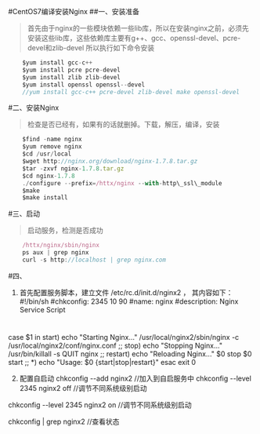#CentOS7编译安装Nginx
##一、安装准备
>首先由于nginx的一些模块依赖一些lib库，所以在安装nginx之前，必须先安装这些lib库，这些依赖库主要有g++、gcc、openssl-devel、pcre-devel和zlib-devel 所以执行如下命令安装

```js
    $yum install gcc-c++  
    $yum install pcre pcre-devel  
    $yum install zlib zlib-devel  
    $yum install openssl openssl--devel
    //yum install gcc-c++ pcre-devel zlib-devel make openssl-devel
```
#二、安装Nginx
>检查是否已经有，如果有的话就删掉。下载，解压，编译，安装

```js
    $find -name nginx
    $yum remove nginx
    $cd /usr/local
    $wget http://nginx.org/download/nginx-1.7.8.tar.gz
    $tar -zxvf nginx-1.7.8.tar.gz
    $cd nginx-1.7.8
    ./configure --prefix=/httx/nginx --with-http\_ssl\_module
    $make
    $make install
```
#三、启动
>启动服务，检测是否成功

```js
    /httx/nginx/sbin/nginx
    ps aux | grep nginx
    curl -s http://localhost | grep nginx.com
```

#四、



1. 首先配置服务脚本，建立文件 /etc/rc.d/init.d/nginx2 ， 其内容如下：
#!/bin/sh
#chkconfig: 2345 10 90
#name: nginx
#description: Nginx Service Script
#
case $1 in
    start)
                echo  "Starting Nginx..."
        /usr/local/nginx2/sbin/nginx  -c /usr/local/nginx2/conf/nginx.conf
        ;;
    stop)
        echo  "Stopping Nginx..."
        /usr/bin/killall  -s  QUIT  nginx
        ;;
    restart)
                echo  "Reloading Nginx..."
        $0  stop
        $0  start
         ;;
    *)
                echo  "Usage: $0 {start|stop|restart}"
esac
exit  0

2. 配置自启动
chkconfig --add nginx2    //加入到自启服务中
chkconfig --level 2345 nginx2 off   //调节不同系统级别启动

chkconfig --level 2345 nginx2 on    //调节不同系统级别启动

chkconfig | grep nginx2   //查看状态